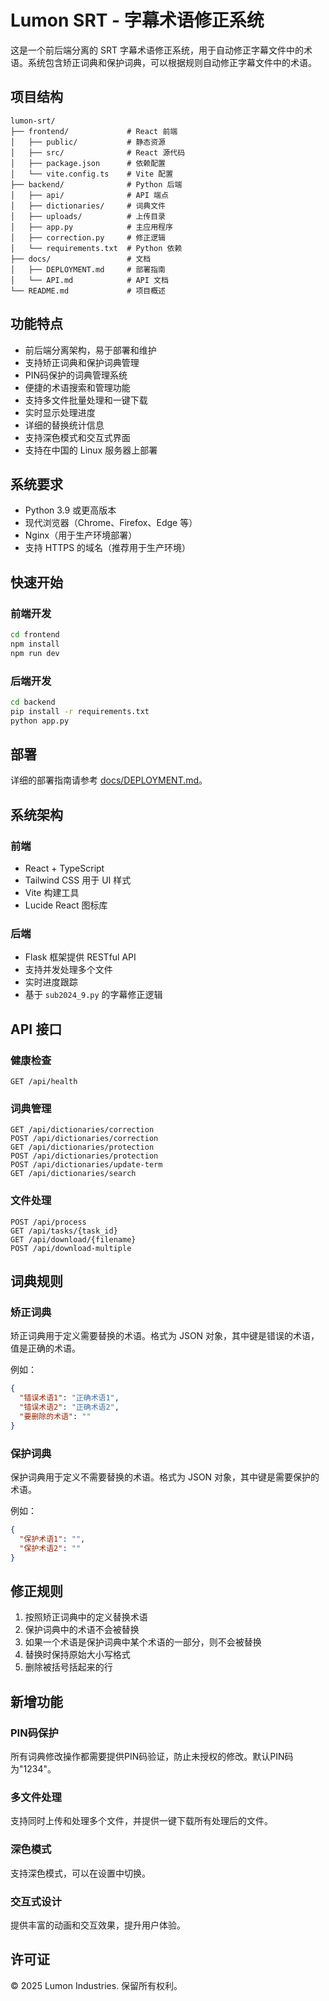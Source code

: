 # Lumon SRT - 字幕术语修正系统

这是一个前后端分离的 SRT 字幕术语修正系统，用于自动修正字幕文件中的术语。系统包含矫正词典和保护词典，可以根据规则自动修正字幕文件中的术语。

## 项目结构

```
lumon-srt/
├── frontend/             # React 前端
│   ├── public/           # 静态资源
│   ├── src/              # React 源代码
│   ├── package.json      # 依赖配置
│   └── vite.config.ts    # Vite 配置
├── backend/              # Python 后端
│   ├── api/              # API 端点
│   ├── dictionaries/     # 词典文件
│   ├── uploads/          # 上传目录
│   ├── app.py            # 主应用程序
│   ├── correction.py     # 修正逻辑
│   └── requirements.txt  # Python 依赖
├── docs/                 # 文档
│   ├── DEPLOYMENT.md     # 部署指南
│   └── API.md            # API 文档
└── README.md             # 项目概述
```

## 功能特点

- 前后端分离架构，易于部署和维护
- 支持矫正词典和保护词典管理
- PIN码保护的词典管理系统
- 便捷的术语搜索和管理功能
- 支持多文件批量处理和一键下载
- 实时显示处理进度
- 详细的替换统计信息
- 支持深色模式和交互式界面
- 支持在中国的 Linux 服务器上部署

## 系统要求

- Python 3.9 或更高版本
- 现代浏览器（Chrome、Firefox、Edge 等）
- Nginx（用于生产环境部署）
- 支持 HTTPS 的域名（推荐用于生产环境）

## 快速开始

### 前端开发

```bash
cd frontend
npm install
npm run dev
```

### 后端开发

```bash
cd backend
pip install -r requirements.txt
python app.py
```

## 部署

详细的部署指南请参考 [docs/DEPLOYMENT.md](docs/DEPLOYMENT.md)。

## 系统架构

### 前端

- React + TypeScript
- Tailwind CSS 用于 UI 样式
- Vite 构建工具
- Lucide React 图标库

### 后端

- Flask 框架提供 RESTful API
- 支持并发处理多个文件
- 实时进度跟踪
- 基于 `sub2024_9.py` 的字幕修正逻辑

## API 接口

### 健康检查

```
GET /api/health
```

### 词典管理

```
GET /api/dictionaries/correction
POST /api/dictionaries/correction
GET /api/dictionaries/protection
POST /api/dictionaries/protection
POST /api/dictionaries/update-term
GET /api/dictionaries/search
```

### 文件处理

```
POST /api/process
GET /api/tasks/{task_id}
GET /api/download/{filename}
POST /api/download-multiple
```

## 词典规则

### 矫正词典

矫正词典用于定义需要替换的术语。格式为 JSON 对象，其中键是错误的术语，值是正确的术语。

例如：

```json
{
  "错误术语1": "正确术语1",
  "错误术语2": "正确术语2",
  "要删除的术语": ""
}
```

### 保护词典

保护词典用于定义不需要替换的术语。格式为 JSON 对象，其中键是需要保护的术语。

例如：

```json
{
  "保护术语1": "",
  "保护术语2": ""
}
```

## 修正规则

1. 按照矫正词典中的定义替换术语
2. 保护词典中的术语不会被替换
3. 如果一个术语是保护词典中某个术语的一部分，则不会被替换
4. 替换时保持原始大小写格式
5. 删除被括号括起来的行

## 新增功能

### PIN码保护

所有词典修改操作都需要提供PIN码验证，防止未授权的修改。默认PIN码为"1234"。

### 多文件处理

支持同时上传和处理多个文件，并提供一键下载所有处理后的文件。

### 深色模式

支持深色模式，可以在设置中切换。

### 交互式设计

提供丰富的动画和交互效果，提升用户体验。

## 许可证

© 2025 Lumon Industries. 保留所有权利。
